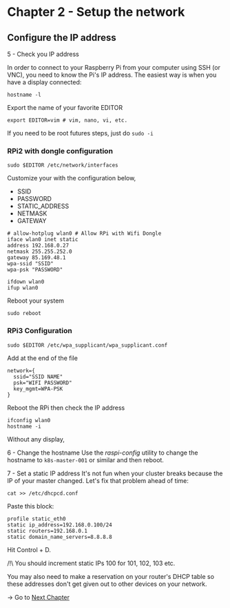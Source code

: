 Chapter 2 - Setup the network
=============================

Configure the IP address
------------------------

5 - Check you IP address

In order to connect to your Raspberry Pi from your computer using SSH (or VNC),
you need to know the Pi's IP address.
The easiest way is when you have a display connected:

```
hostname -l
```

Export the name of your favorite EDITOR

```
export EDITOR=vim # vim, nano, vi, etc.
```

If you need to be root futures steps, just do `sudo -i`

### RPi2 with dongle configuration

```
sudo $EDITOR /etc/network/interfaces
```

Customize your with the configuration below,

* SSID
* PASSWORD
* STATIC_ADDRESS
* NETMASK
* GATEWAY

```
# allow-hotplug wlan0 # Allow RPi with Wifi Dongle
iface wlan0 inet static
address 192.168.0.27
netmask 255.255.252.0
gateway 85.169.48.1
wpa-ssid "SSID"
wpa-psk "PASSWORD"

ifdown wlan0
ifup wlan0
```

Reboot your system

```
sudo reboot
```

### RPi3 Configuration

```
sudo $EDITOR /etc/wpa_supplicant/wpa_supplicant.conf
```

Add at the end of the file  

```
network={
  ssid="SSID NAME"
  psk="WIFI PASSWORD"
  key_mgmt=WPA-PSK
}
```

Reboot the RPi then check the IP address  

```
ifconfig wlan0
hostname -i
```

Without any display,

6 - Change the hostname
Use the _raspi-config_ utility to change the hostname to `k8s-master-001`
or similar and then reboot.

7 - Set a static IP address
It's not fun when your cluster breaks because the IP of your master changed.
Let's fix that problem ahead of time:

```
cat >> /etc/dhcpcd.conf
```

Paste this block:

```
profile static_eth0
static ip_address=192.168.0.100/24
static routers=192.168.0.1
static domain_name_servers=8.8.8.8
```

Hit Control + D.

/!\ You should increment static IPs
100 for 101, 102, 103 etc.

You may also need to make a reservation on your router's DHCP table so these addresses don't get given out to other devices on your network.


-> Go to [Next Chapter](./03-Docker-Kubernetes-Installation.md)
